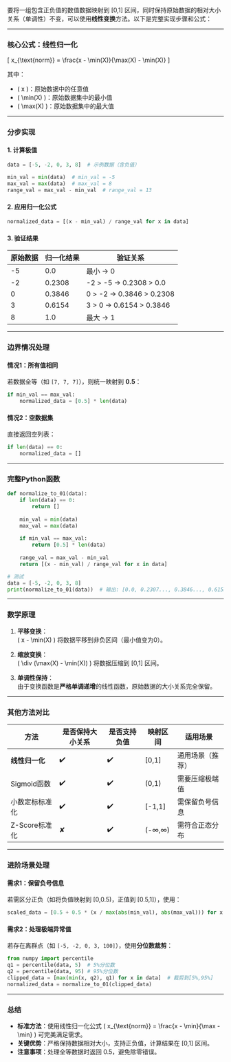 要将一组包含正负值的数值数据映射到 [0,1] 区间，同时保持原始数据的相对大小关系（单调性）不变，可以使用**线性变换**方法。以下是完整实现步骤和公式：

---

### **核心公式：线性归一化**
\[
x_{\text{norm}} = \frac{x - \min(X)}{\max(X) - \min(X)}
\]

其中：
- \( x \)：原始数据中的任意值
- \( \min(X) \)：原始数据集中的最小值
- \( \max(X) \)：原始数据集中的最大值

---

### **分步实现**
#### **1. 计算极值**
```python
data = [-5, -2, 0, 3, 8]  # 示例数据（含负值）

min_val = min(data)  # min_val = -5
max_val = max(data)  # max_val = 8
range_val = max_val - min_val  # range_val = 13
```

#### **2. 应用归一化公式**
```python
normalized_data = [(x - min_val) / range_val for x in data]
```

#### **3. 验证结果**
| 原始数据 | 归一化结果 | 验证关系 |
|---------|-----------|---------|
| -5      | 0.0       | 最小 → 0 |
| -2      | 0.2308    | -2 > -5 → 0.2308 > 0.0 |
| 0       | 0.3846    | 0 > -2 → 0.3846 > 0.2308 |
| 3       | 0.6154    | 3 > 0 → 0.6154 > 0.3846 |
| 8       | 1.0       | 最大 → 1 |

---

### **边界情况处理**
#### **情况1：所有值相同**
若数据全等（如 `[7, 7, 7]`），则统一映射到 **0.5**：
```python
if min_val == max_val:
    normalized_data = [0.5] * len(data)
```

#### **情况2：空数据集**
直接返回空列表：
```python
if len(data) == 0:
    normalized_data = []
```

---

### **完整Python函数**
```python
def normalize_to_01(data):
    if len(data) == 0:
        return []
    
    min_val = min(data)
    max_val = max(data)
    
    if min_val == max_val:
        return [0.5] * len(data)
    
    range_val = max_val - min_val
    return [(x - min_val) / range_val for x in data]

# 测试
data = [-5, -2, 0, 3, 8]
print(normalize_to_01(data))  # 输出: [0.0, 0.2307..., 0.3846..., 0.6153..., 1.0]
```

---

### **数学原理**
1. **平移变换**：  
   \( x - \min(X) \) 将数据平移到非负区间（最小值变为0）。
   
2. **缩放变换**：  
   \( \div (\max(X) - \min(X)) \) 将数据压缩到 [0,1] 区间。

3. **单调性保持**：  
   由于变换函数是**严格单调递增**的线性函数，原始数据的大小关系完全保留。

---

### **其他方法对比**
| **方法**         | 是否保持大小关系 | 是否支持负值 | 映射区间   | 适用场景               |
|------------------|----------------|------------|-----------|-----------------------|
| **线性归一化**   | ✔️             | ✔️          | [0,1]     | 通用场景（推荐）       |
| Sigmoid函数      | ✔️             | ✔️          | (0,1)     | 需要压缩极端值         |
| 小数定标标准化   | ✔️             | ✔️          | [-1,1]    | 需保留负号信息         |
| Z-Score标准化    | ✘              | ✔️          | (-∞,∞)    | 需符合正态分布         |

---

### **进阶场景处理**
#### **需求1：保留负号信息**
若需区分正负（如将负值映射到 [0,0.5)，正值到 [0.5,1]），使用：
```python
scaled_data = [0.5 + 0.5 * (x / max(abs(min_val), abs(max_val))) for x in data]
```

#### **需求2：处理极端异常值**
若存在离群点（如 `[-5, -2, 0, 3, 100]`），使用**分位数裁剪**：
```python
from numpy import percentile
q1 = percentile(data, 5)  # 5%分位数
q2 = percentile(data, 95) # 95%分位数
clipped_data = [max(min(x, q2), q1) for x in data]  # 裁剪到[5%,95%]
normalized_data = normalize_to_01(clipped_data)
```

---

### **总结**
- **标准方法**：使用线性归一化公式 \( x_{\text{norm}} = \frac{x - \min}{\max - \min} \) 可完美满足需求。
- **关键优势**：严格保持数据相对大小，支持正负值，计算结果在 [0,1] 区间。
- **注意事项**：处理全等数据时返回 0.5，避免除零错误。